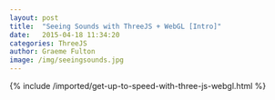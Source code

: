 ```yaml
---
layout: post
title:  "Seeing Sounds with ThreeJS + WebGL [Intro]"
date:   2015-04-18 11:34:20
categories: ThreeJS
author: Graeme Fulton
image: /img/seeingsounds.jpg
---
```

{% include /imported/get-up-to-speed-with-three-js-webgl.html %}
